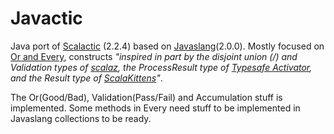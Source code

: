 # Javactic
Java port of [Scalactic](http://www.scalactic.org/) (2.2.4) based on [Javaslang](http://javaslang.com/)(2.0.0). Mostly focused on [Or and Every](http://www.scalactic.org/user_guide/OrAndEvery), constructs *"inspired in part by the disjoint union (\/) and Validation types of [scalaz](http://code.google.com/p/scalaz/), the ProcessResult type of [Typesafe Activator](https://github.com/typesafehub/activator/), and the Result type of [ScalaKittens](https://github.com/vpatryshev/ScalaKittens)"*.

The Or(Good/Bad), Validation(Pass/Fail) and Accumulation stuff is implemented. Some methods in Every need stuff to be implemented in Javaslang collections to be ready.
